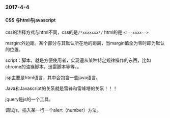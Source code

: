 ### 2017-4-4

#### CSS 与html与javascript

css的注释方式与html不同，css的是`/*xxxxxxx*/`   html的是 `<!--xxxx-->`

margin:外边距。某个部分与其默认所在地的距离，当margin值全为零时即为默认的位置。

script：脚本，就是方便使用者，实现遵从某种特定规律操作的东西，比如chrome的油猴脚本，迅雷脚本等等。。

jsp主要是html语言，其中会包含一些java语言。

Java和Javascript的关系就是雷锋和雷峰塔的关系！！！

jquery是js的一个工具。

调试js，插入某一行一个alert（number）方法。

